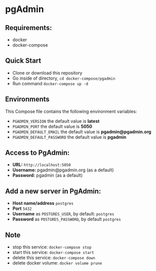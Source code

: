 # pgAdmin

## Requirements:
- docker
- docker-compose

## Quick Start
- Clone or download this repository
- Go inside of directory, `cd docker-compose/pgadmin`
- Run command `docker-compose up -d`

## Environments
This Compose file contains the following environment variables:

- `PGADMIN_VERSION` the default value is **latest**
- `PGADMIN_PORT` the default value is **5050**
- `PGADMIN_DEFAULT_EMAIL` the default value is **pgadmin&#64;pgadmin&#46;org**
- `PGADMIN_DEFAULT_PASSWORD` the default value is **pgadmin**

## Access to PgAdmin: 
- **URL:** `http://localhost:5050`
- **Username:** pgadmin&#64;pgadmin&#46;org (as a default)
- **Password:** pgadmin (as a default)

## Add a new server in PgAdmin:
- **Host name/address** `postgres`
- **Port** `5432`
- **Username** as `POSTGRES_USER`, by default: `postgres`
- **Password** as `POSTGRES_PASSWORD`, by default `postgres`

## Note
- stop this service: `docker-compose stop`
- start this service: `docker-compose start`
- delete this service: `docker-compose down`
- delete docker volume: `docker volume prune`
